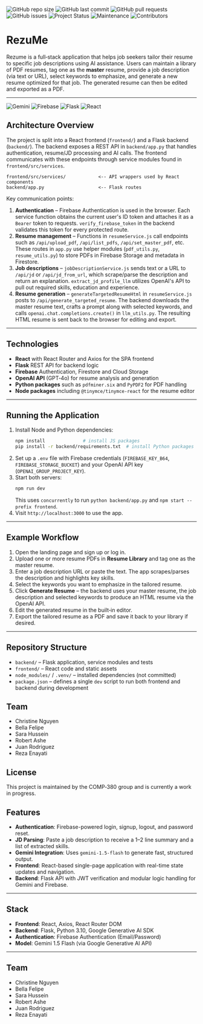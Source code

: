 ![GitHub repo size](https://img.shields.io/github/repo-size/nthPerson/COMP-380_Group_Project)
![GitHub last commit](https://img.shields.io/github/last-commit/nthPerson/COMP-380_Group_Project)
![GitHub pull requests](https://img.shields.io/github/issues-pr/nthPerson/COMP-380_Group_Project)
![GitHub issues](https://img.shields.io/github/issues/nthPerson/COMP-380_Group_Project)
![Project Status](https://img.shields.io/badge/status-in%20progress-yellow)
![Maintenance](https://img.shields.io/badge/Maintained%3F-yes-green.svg)
![Contributors](https://img.shields.io/github/contributors/nthPerson/COMP-380_Group_Project)

# RezuMe

Rezume is a full‑stack application that helps job seekers tailor their resume to specific job descriptions using AI assistance.  Users can maintain a library of PDF resumes, tag one as the **master** resume, provide a job description (via text or URL), select keywords to emphasize, and generate a new resume optimized for that job.  The generated resume can then be edited and exported as a PDF.

---

![Gemini](https://img.shields.io/badge/LLM-Gemini%201.5%20Flash-red)
![Firebase](https://img.shields.io/badge/Auth-Firebase-orange)
![Flask](https://img.shields.io/badge/Backend-Flask-yellow)
![React](https://img.shields.io/badge/Frontend-React-blue)

## Architecture Overview

The project is split into a React frontend (`frontend/`) and a Flask backend (`backend/`).  The backend exposes a REST API in `backend/app.py` that handles authentication, resume/JD processing and AI calls.  The frontend communicates with these endpoints through service modules found in `frontend/src/services`.

```
frontend/src/services/            <-- API wrappers used by React components
backend/app.py                    <-- Flask routes
```

Key communication points:

1. **Authentication** – Firebase Authentication is used in the browser.  Each service function obtains the current user's ID token and attaches it as a `Bearer` token to requests.  `verify_firebase_token` in the backend validates this token for every protected route.
2. **Resume management** – Functions in `resumeService.js` call endpoints such as `/api/upload_pdf`, `/api/list_pdfs`, `/api/set_master_pdf`, etc.  These routes in `app.py` use helper modules (`pdf_utils.py`, `resume_utils.py`) to store PDFs in Firebase Storage and metadata in Firestore.
3. **Job descriptions** – `jobDescriptionService.js` sends text or a URL to `/api/jd` or `/api/jd_from_url`, which scrape/parse the description and return an explanation.  `extract_jd_profile_llm` utilizes OpenAI's API to pull out required skills, education and experience.
4. **Resume generation** – `generateTargetedResumeHtml` in `resumeService.js` posts to `/api/generate_targeted_resume`.  The backend downloads the master resume text, crafts a prompt along with selected keywords, and calls `openai.chat.completions.create()` in `llm_utils.py`.  The resulting HTML resume is sent back to the browser for editing and export.

---

## Technologies

- **React** with React Router and Axios for the SPA frontend
- **Flask** REST API for backend logic
- **Firebase** Authentication, Firestore and Cloud Storage
- **OpenAI API** (GPT‑4o) for resume analysis and generation
- **Python packages** such as `pdfminer.six` and `PyPDF2` for PDF handling
- **Node packages** including `@tinymce/tinymce-react` for the resume editor

---

## Running the Application
1. Install Node and Python dependencies:
   ```bash
   npm install              # install JS packages
   pip install -r backend/requirements.txt  # install Python packages
   ```
2. Set up a `.env` file with Firebase credentials (`FIREBASE_KEY_B64`, `FIREBASE_STORAGE_BUCKET`) and your OpenAI API key (`OPENAI_GROUP_PROJECT_KEY`).
3. Start both servers:
   ```bash
   npm run dev
   ```
   This uses `concurrently` to run `python backend/app.py` and `npm start --prefix frontend`.
4. Visit `http://localhost:3000` to use the app.

---

## Example Workflow
1. Open the landing page and sign up or log in.
2. Upload one or more resume PDFs in **Resume Library** and tag one as the master resume.
3. Enter a job description URL or paste the text.  The app scrapes/parses the description and highlights key skills.
4. Select the keywords you want to emphasize in the tailored resume.
5. Click **Generate Resume** – the backend uses your master resume, the job description and selected keywords to produce an HTML resume via the OpenAI API.
6. Edit the generated resume in the built‑in editor.
7. Export the tailored resume as a PDF and save it back to your library if desired.

---

## Repository Structure
- `backend/` – Flask application, service modules and tests
- `frontend/` – React code and static assets
- `node_modules/` / `.venv/` – installed dependencies (not committed)
- `package.json` – defines a single `dev` script to run both frontend and backend during development

## Team
- Christine Nguyen
- Bella Felipe
- Sara Hussein
- Robert Ashe
- Juan Rodriguez
- Reza Enayati 

## License
This project is maintained by the COMP‑380 group and is currently a work in progress.


## Features

- **Authentication**: Firebase-powered login, signup, logout, and password reset.
- **JD Parsing**: Paste a job description to receive a 1–2 line summary and a list of extracted skills.
- **Gemini Integration**: Uses `gemini-1.5-flash` to generate fast, structured output.
- **Frontend**: React-based single-page application with real-time state updates and navigation.
- **Backend**: Flask API with JWT verification and modular logic handling for Gemini and Firebase.

---

## Stack

- **Frontend**: React, Axios, React Router DOM
- **Backend**: Flask, Python 3.10, Google Generative AI SDK
- **Authentication**: Firebase Authentication (Email/Password)
- **Model**: Gemini 1.5 Flash (via Google Generative AI API)

---

## Team

- Christine Nguyen
- Bella Felipe
- Sara Hussein
- Robert Ashe
- Juan Rodriguez
- Reza Enayati 
